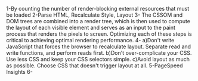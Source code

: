 1-By counting the number of render-blocking external resources that must be loaded
2-Parse HTML, Recalculate Style, Layout
3-
The CSSOM and DOM trees are combined into a render tree, which is then used to compute the layout of each visible element and serves as an input to the paint process that renders the pixels to screen. Optimizing each of these steps is critical to achieving optimal rendering performance.
4-
a)Don't write JavaScript that forces the browser to recalculate layout. Separate read and write functions, and perform reads first.
b)Don't over-complicate your CSS. Use less CSS and keep your CSS selectors simple.
c)Avoid layout as much as possible. Choose CSS that doesn't trigger layout at all.
5-PageSpeed Insights
6-
